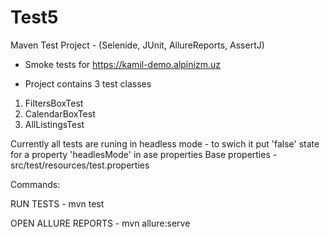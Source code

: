 # Test5
Maven Test Project -  (Selenide, JUnit, AllureReports, AssertJ)

- Smoke tests for https://kamil-demo.alpinizm.uz

- Project contains 3 test classes 
1. FiltersBoxTest
2. CalendarBoxTest
3. AllListingsTest

Currently all tests are runing in headless mode - to swich it put 'false' state for a property 'headlesMode' in ase properties
Base properties - src/test/resources/test.properties

Commands:

RUN TESTS - mvn test

OPEN ALLURE REPORTS - mvn allure:serve




